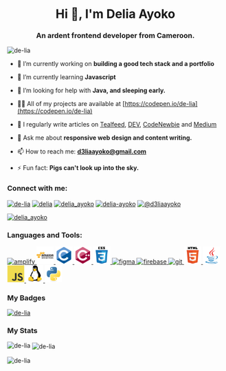 <h1 align="center">Hi 👋, I'm Delia Ayoko</h1>
<h3 align="center">An ardent frontend developer from Cameroon.</h3>

<p align="left"> <img src="https://komarev.com/ghpvc/?username=de-lia&label=Profile%20views&color=0e75b6&style=flat" alt="de-lia" /> </p>

- 🔭 I’m currently working on **building a good tech stack and a portfolio**

- 🌱 I’m currently learning **Javascript**

- 🤝 I’m looking for help with **Java, and sleeping early.**

- 👨‍💻 All of my projects are available at [https://codepen.io/de-lia](https://codepen.io/de-lia) 

- 📝 I regularly write articles on [Tealfeed](https://tealfeed.com/), [DEV](https://dev.to/delia),  [CodeNewbie](https://community.codenewbie.org/delia) and [Medium](https://medium.com/@d3liaayoko)

- 💬 Ask me about **responsive web design and content writing.**

- 📫 How to reach me: **d3liaayoko@gmail.com**

- ⚡ Fun fact: **Pigs can't look up into the sky.**

<h3 align="left">Connect with me:</h3>
<p align="left">
<a href="https://codepen.io/de-lia" target="blank"><img align="center" src="https://raw.githubusercontent.com/rahuldkjain/github-profile-readme-generator/master/src/images/icons/Social/codepen.svg" alt="de-lia" height="30" width="40" /></a>
<a href="https://dev.to/delia" target="blank"><img align="center" src="https://raw.githubusercontent.com/rahuldkjain/github-profile-readme-generator/master/src/images/icons/Social/devto.svg" alt="delia" height="30" width="40" /></a>
<a href="https://twitter.com/delia_ayoko" target="blank"><img align="center" src="https://raw.githubusercontent.com/rahuldkjain/github-profile-readme-generator/master/src/images/icons/Social/twitter.svg" alt="delia_ayoko" height="30" width="40" /></a>
<a href="https://linkedin.com/in/delia-ayoko" target="blank"><img align="center" src="https://raw.githubusercontent.com/rahuldkjain/github-profile-readme-generator/master/src/images/icons/Social/linked-in-alt.svg" alt="delia-ayoko" height="30" width="40" /></a>
<a href="https://medium.com/@d3liaayoko" target="blank"><img align="center" src="https://raw.githubusercontent.com/rahuldkjain/github-profile-readme-generator/master/src/images/icons/Social/medium.svg" alt="@d3liaayoko" height="30" width="40" /></a>
</p>
<p align="left"> <a href="https://twitter.com/delia_ayoko" target="blank"><img src="https://img.shields.io/twitter/follow/delia_ayoko?logo=twitter&style=for-the-badge" alt="delia_ayoko" /></a> </p>

<h3 align="left">Languages and Tools:</h3>
<p align="left"> <a href="https://aws.amazon.com/amplify/" target="_blank" rel="noreferrer"> <img src="https://docs.amplify.aws/assets/logo-dark.svg" alt="amplify" width="40" height="40"/> </a> <a href="https://aws.amazon.com" target="_blank" rel="noreferrer"> <img src="https://raw.githubusercontent.com/devicons/devicon/master/icons/amazonwebservices/amazonwebservices-original-wordmark.svg" alt="aws" width="40" height="40"/> </a> <a href="https://www.cprogramming.com/" target="_blank" rel="noreferrer"> <img src="https://raw.githubusercontent.com/devicons/devicon/master/icons/c/c-original.svg" alt="c" width="40" height="40"/> </a> <a href="https://www.w3schools.com/cpp/" target="_blank" rel="noreferrer"> <img src="https://raw.githubusercontent.com/devicons/devicon/master/icons/cplusplus/cplusplus-original.svg" alt="cplusplus" width="40" height="40"/> </a> <a href="https://www.w3schools.com/css/" target="_blank" rel="noreferrer"> <img src="https://raw.githubusercontent.com/devicons/devicon/master/icons/css3/css3-original-wordmark.svg" alt="css3" width="40" height="40"/> </a> <a href="https://www.figma.com/" target="_blank" rel="noreferrer"> <img src="https://www.vectorlogo.zone/logos/figma/figma-icon.svg" alt="figma" width="40" height="40"/> </a> <a href="https://firebase.google.com/" target="_blank" rel="noreferrer"> <img src="https://www.vectorlogo.zone/logos/firebase/firebase-icon.svg" alt="firebase" width="40" height="40"/> </a> <a href="https://git-scm.com/" target="_blank" rel="noreferrer"> <img src="https://www.vectorlogo.zone/logos/git-scm/git-scm-icon.svg" alt="git" width="40" height="40"/> </a> <a href="https://www.w3.org/html/" target="_blank" rel="noreferrer"> <img src="https://raw.githubusercontent.com/devicons/devicon/master/icons/html5/html5-original-wordmark.svg" alt="html5" width="40" height="40"/> </a> <a href="https://www.java.com" target="_blank" rel="noreferrer"> <img src="https://raw.githubusercontent.com/devicons/devicon/master/icons/java/java-original.svg" alt="java" width="40" height="40"/> </a> <a href="https://developer.mozilla.org/en-US/docs/Web/JavaScript" target="_blank" rel="noreferrer"> <img src="https://raw.githubusercontent.com/devicons/devicon/master/icons/javascript/javascript-original.svg" alt="javascript" width="40" height="40"/> </a> <a href="https://www.linux.org/" target="_blank" rel="noreferrer"> <img src="https://raw.githubusercontent.com/devicons/devicon/master/icons/linux/linux-original.svg" alt="linux" width="40" height="40"/> </a> <a href="https://www.python.org" target="_blank" rel="noreferrer"> <img src="https://raw.githubusercontent.com/devicons/devicon/master/icons/python/python-original.svg" alt="python" width="40" height="40"/> </a> </p>

<h3 align="left">My Badges</h3>

<p align="left"> <a href="https://github.com/ryo-ma/github-profile-trophy"><img src="https://github-profile-trophy.vercel.app/?username=de-lia" alt="de-lia" /></a> </p>

<h3 align="left">My Stats</h3>
<p><img align="left" src="https://github-readme-stats.vercel.app/api/top-langs?username=de-lia&show_icons=true&locale=en&layout=compact" alt="de-lia" /></p>

<p>&nbsp;<img align="center" src="https://github-readme-stats.vercel.app/api?username=de-lia&show_icons=true&locale=en" alt="de-lia" /></p>

<p><img align="center" src="https://github-readme-streak-stats.herokuapp.com/?user=de-lia&" alt="de-lia" /></p>

